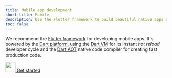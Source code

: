 ```yaml
---
title: Mobile app development
short-title: Mobile
description: Use the Flutter framework to build beautiful native apps on iOS and Android from a single codebase.
toc: false
---
```


We recommend the [Flutter framework][] for developing mobile apps.
It's powered by the [Dart platform](/overview#platform), using the [Dart
VM](/overview#platform) for its instant _hot reload_ developer cycle and the [Dart
AOT](/overview#platform) native code compiler for creating fast production code.

<p class="text-center"> 
  <a href="{{site.flutter}}/get-started" class="btn btn-primary btn-lg no-automatic-external">
    <img src="{% asset shared/flutter/icon/64.png @path %}" width="32px" alt=""/>
    Get started
  </a>
</p>

[Flutter framework]: {{site.flutter}}
